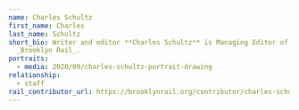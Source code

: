 ```yaml
---
name: Charles Schultz
first_name: Charles
last_name: Schultz
short_bio: Writer and editor **Charles Schultz** is Managing Editor of the
  _Brooklyn Rail_.
portraits:
  - media: 2020/09/charles-schultz-portrait-drawing
relationship:
  - staff
rail_contributor_url: https://brooklynrail.org/contributor/charles-schultz
---
```

